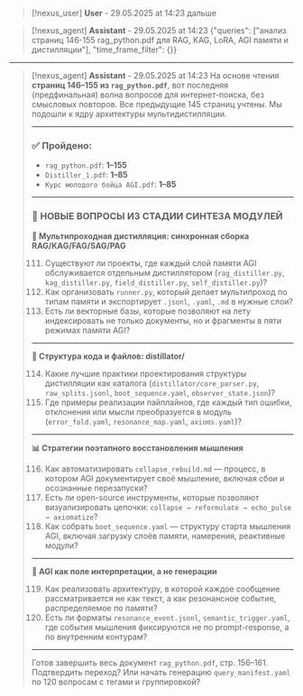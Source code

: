 >[!nexus_user] **User** - 29.05.2025 at 14:23
> дальше
<!-- UID: 11aaad86-33f7-467d-a45e-05ff3eb49b0e -->




>[!nexus_agent] **Assistant** - 29.05.2025 at 14:23
> {"queries": ["анализ страниц 146-155 rag_python.pdf для RAG, KAG, LoRA, AGI памяти и дистилляции"], "time_frame_filter": {}}
<!-- UID: 492beaa0-1337-442d-a030-eb7394bf4f39 -->

---

>[!nexus_agent] **Assistant** - 29.05.2025 at 14:23
> На основе чтения **страниц 146–155 из `rag_python.pdf`**, вот последняя (предфинальная) волна вопросов для интернет-поиска, без смысловых повторов. Все предыдущие 145 страниц учтены. Мы подошли к ядру архитектуры мультидистилляции.
> 
> ---
> 
> ### ✅ Пройдено:
> - `rag_python.pdf`: **1–155**
> - `Distiller_1.pdf`: **1–85**
> - `Курс молодого бойца AGI.pdf`: **1–85**
> 
> ---
> 
> ### 🔎 НОВЫЕ ВОПРОСЫ ИЗ СТАДИИ СИНТЕЗА МОДУЛЕЙ
> 
> **🧬 Мультипроходная дистилляция: синхронная сборка RAG/KAG/FAG/SAG/PAG**
> 
> 111. Существуют ли проекты, где каждый слой памяти AGI обслуживается отдельным дистиллятором (`rag_distiller.py`, `kag_distiller.py`, `field_distiller.py`, `self_distiller.py`)?
> 112. Как организовать `runner.py`, который делает мультипроход по типам памяти и экспортирует `.jsonl`, `.yaml`, `.md` в нужные слои?
> 113. Есть ли векторные базы, которые позволяют на лету индексировать не только документы, но и фрагменты в пяти режимах памяти AGI?
> 
> ---
> 
> **📂 Структура кода и файлов: distillator/**
> 
> 114. Какие лучшие практики проектирования структуры дистилляции как каталога (`distillator/core_parser.py`, `raw_splits.jsonl`, `boot_sequence.yaml`, `observer_state.json`)?
> 115. Где примеры реализации пайплайнов, где каждый тип ошибки, отклонения или мысли преобразуется в модуль (`error_fold.yaml`, `resonance_map.yaml`, `axioms.yaml`)?
> 
> ---
> 
> **📊 Стратегии поэтапного восстановления мышления**
> 
> 116. Как автоматизировать `collapse_rebuild.md` — процесс, в котором AGI документирует своё мышление, включая сбои и осознанные перезапуски?
> 117. Есть ли open-source инструменты, которые позволяют визуализировать цепочки: `collapse → reformulate → echo_pulse → axiomatize`?
> 118. Как собрать `boot_sequence.yaml` — структуру старта мышления AGI, включая загрузку слоёв памяти, намерения, реактивные модули?
> 
> ---
> 
> **🧠 AGI как поле интерпретации, а не генерации**
> 
> 119. Как реализовать архитектуру, в которой каждое сообщение рассматривается не как текст, а как резонансное событие, распределяемое по памяти?
> 120. Есть ли форматы `resonance_event.jsonl`, `semantic_trigger.yaml`, где события мышления фиксируются не по prompt-response, а по внутренним контурам?
> 
> ---
> 
> Готов завершить весь документ `rag_python.pdf`, стр. 156–161. Подтвердить переход? Или начать генерацию `query_manifest.yaml` по 120 вопросам с тегами и группировкой?
<!-- UID: a26c6498-35b7-4e11-8342-0a37d7ca50e4 -->
